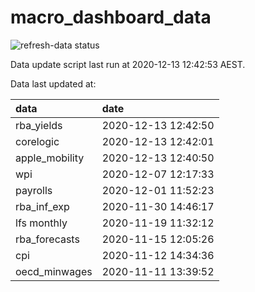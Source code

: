 
<!-- README.md is generated from README.Rmd. Please edit that file -->

# macro\_dashboard\_data

<!-- badges: start -->

![refresh-data
status](https://github.com/MattCowgill/macro_dashboard_data/workflows/refresh-data/badge.svg)

<!-- badges: end -->

Data update script last run at 2020-12-13 12:42:53 AEST.

Data last updated at:

| data            | date                |
|:----------------|:--------------------|
| rba\_yields     | 2020-12-13 12:42:50 |
| corelogic       | 2020-12-13 12:42:01 |
| apple\_mobility | 2020-12-13 12:40:50 |
| wpi             | 2020-12-07 12:17:33 |
| payrolls        | 2020-12-01 11:52:23 |
| rba\_inf\_exp   | 2020-11-30 14:46:17 |
| lfs monthly     | 2020-11-19 11:32:12 |
| rba\_forecasts  | 2020-11-15 12:05:26 |
| cpi             | 2020-11-12 14:34:36 |
| oecd\_minwages  | 2020-11-11 13:39:52 |
